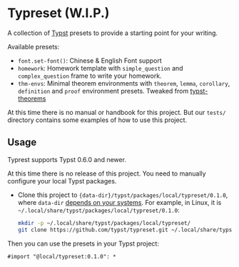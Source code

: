 # Typreset (W.I.P.)

A collection of [Typst](https://typst.app) presets to provide a starting point for your writing.

Available presets:
- `font.set-font()`: Chinese & English Font support
- `homework`: Homework template with `simple_question` and `complex_question` frame to write your homework.
- `thm-envs`: Minimal theorem environments with `theorem`, `lemma`, `corollary`,  `definition` and `proof` environment presets. Tweaked from [typst-theorems](https://github.com/sahasatvik/typst-theorems)

At this time there is no manual or handbook for this project. But our `tests/` directory contains some examples of how to use this project.

## Usage

Typrest supports Typst 0.6.0 and newer.

At this time there is no release of this project. You need to manually configure your local Typst packages.
- Clone this project to `{data-dir}/typst/packages/local/typreset/0.1.0`, where `data-dir` [depends on your systems](https://github.com/typst/packages#local-packages).
  For example, in Linux, it is `~/.local/share/typst/packages/local/typreset/0.1.0`:
  ```bash
  mkdir -p ~/.local/share/typst/packages/local/typreset/
  git clone https://github.com/typst/typreset.git ~/.local/share/typst/packages/local/typreset/0.1.0
  ```
Then you can use the presets in your Typst project:
```typ
#import "@local/typreset:0.1.0": *
```